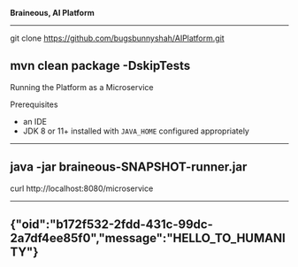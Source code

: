 <b>Braineous, AI Platform</b>

----
git clone https://github.com/bugsbunnyshah/AIPlatform.git

mvn clean package -DskipTests
----

Running the Platform as a Microservice

Prerequisites

* an IDE
* JDK 8 or 11+ installed with `JAVA_HOME` configured appropriately

----
java -jar braineous-SNAPSHOT-runner.jar
----

curl http://localhost:8080/microservice

----
{"oid":"b172f532-2fdd-431c-99dc-2a7df4ee85f0","message":"HELLO_TO_HUMANITY"}
----
